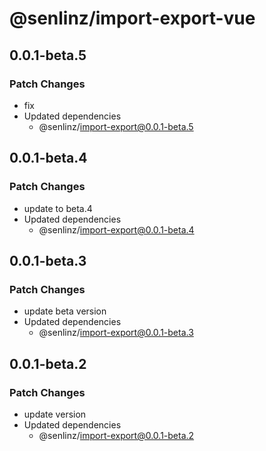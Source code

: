 # @senlinz/import-export-vue

## 0.0.1-beta.5

### Patch Changes

- fix
- Updated dependencies
  - @senlinz/import-export@0.0.1-beta.5

## 0.0.1-beta.4

### Patch Changes

- update to beta.4
- Updated dependencies
  - @senlinz/import-export@0.0.1-beta.4

## 0.0.1-beta.3

### Patch Changes

- update beta version
- Updated dependencies
  - @senlinz/import-export@0.0.1-beta.3

## 0.0.1-beta.2

### Patch Changes

- update version
- Updated dependencies
  - @senlinz/import-export@0.0.1-beta.2
